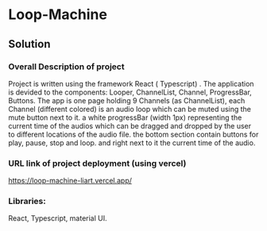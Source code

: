 # Loop-Machine 
## Solution
### Overall Description of project
Project is written using the framework React ( Typescript) .
The application is devided to the components: Looper, ChannelList, Channel, ProgressBar, Buttons.
The app is one page holding 9 Channels (as ChannelList), each Channel (different colored) is an audio loop which can be muted using the mute button next to it.
a white progressBar (width 1px) representing the current time of the audios which can be dragged and dropped by the user to different locations of the audio file.
the bottom section contain buttons for play, pause, stop and loop.
and right next to it the current time of the audio.

### URL link of project deployment (using vercel)
https://loop-machine-liart.vercel.app/

### Libraries:
React, Typescript, material UI.
